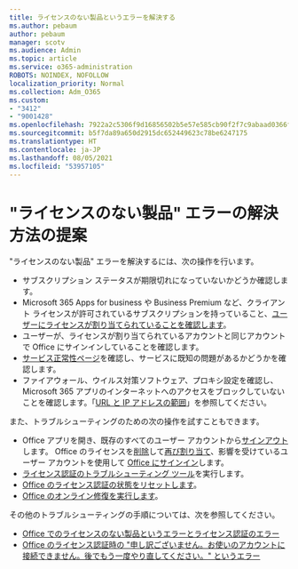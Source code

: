 ```yaml
---
title: ライセンスのない製品というエラーを解決する
ms.author: pebaum
author: pebaum
manager: scotv
ms.audience: Admin
ms.topic: article
ms.service: o365-administration
ROBOTS: NOINDEX, NOFOLLOW
localization_priority: Normal
ms.collection: Adm_O365
ms.custom:
- "3412"
- "9001428"
ms.openlocfilehash: 7922a2c5306f9d16856502b5e57e585cb90f2f7c9abaad0366f72ed46de786d5
ms.sourcegitcommit: b5f7da89a650d2915dc652449623c78be6247175
ms.translationtype: HT
ms.contentlocale: ja-JP
ms.lasthandoff: 08/05/2021
ms.locfileid: "53957105"
---
```

# <a name="suggestions-for-solving-unlicensed-product-errors"></a>"ライセンスのない製品" エラーの解決方法の提案

"ライセンスのない製品" エラーを解決するには、次の操作を行います。

- サブスクリプション ステータスが期限切れになっていないかどうか確認します。
- Microsoft 365 Apps for business や Business Premium など、クライアント ライセンスが許可されているサブスクリプションを持っていること、[ユーザーにライセンスが割り当てられていることを確認します](https://docs.microsoft.com/microsoft-365/admin/add-users/add-users)。 
- ユーザーが、ライセンスが割り当てられているアカウントと同じアカウントで Office にサインインしていることを確認します。
- [サービス正常性ページ](https://docs.microsoft.com/office365/enterprise/view-service-health)を確認し、サービスに既知の問題があるかどうかを確認します。
- ファイアウォール、ウイルス対策ソフトウェア、プロキシ設定を確認し、Microsoft 365 アプリのインターネットへのアクセスをブロックしていないことを確認します。「[URL と IP アドレスの範囲](https://docs.microsoft.com/office365/enterprise/urls-and-ip-address-ranges)」を参照してください。

また、トラブルシューティングのための次の操作を試すこともできます。 

- Office アプリを開き、既存のすべてのユーザー アカウントから[サインアウト](https://support.office.com/article/5a20dc11-47e9-4b6f-945d-478cb6d92071)します。 Office のライセンスを[削除](https://docs.microsoft.com/microsoft-365/admin/manage/remove-licenses-from-users)して[再び割り当て](https://docs.microsoft.com/microsoft-365/admin/manage/assign-licenses-to-users)、影響を受けているユーザー アカウントを使用して [Office にサインイン](https://support.office.com/article/628ea040-f265-49de-b986-be09c3ebf8a9)します。
- [ライセンス認証のトラブルシューティング ツール](https://aka.ms/SARA-OfficeActivation-Alchemy)を実行します。
- [Office のライセンス認証の状態をリセットします](https://docs.microsoft.com/office365/troubleshoot/activation/reset-office-365-proplus-activation-state)。 
- [Office のオンライン修復を実行します](https://support.office.com/Article/7821d4b6-7c1d-4205-aa0e-a6b40c5bb88b)。

その他のトラブルシューティングの手順については、次を参照してください。 

- [Office でのライセンスのない製品というエラーとライセンス認証のエラー](https://support.office.com/Article/0d23d3c0-c19c-4b2f-9845-5344fedc4380)
- [Office のライセンス認証時の "申し訳ございません。お使いのアカウントに接続できません。後でもう一度やり直してください。" というエラー](https://docs.microsoft.com/office/troubleshoot/activation-installation/issue-when-activate-office-from-office-365)